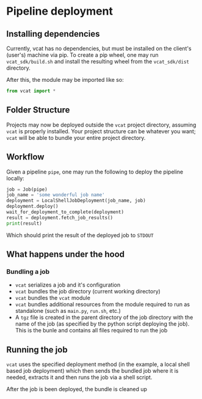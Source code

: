 # Pipeline deployment

## Installing dependencies

Currently, vcat has no dependencies, but must be installed on the client's (user's) machine via pip. To create a pip wheel, one may run `vcat_sdk/build.sh` and install the resulting wheel from the `vcat_sdk/dist` directory.

After this, the module may be imported like so:

 ```python
 from vcat import *
 ```

## Folder Structure

Projects may now be deployed outside the `vcat` project directory, assuming `vcat` is properly installed. Your project structure can be whatever you want; `vcat` will be able to bundle your entire project directory.

## Workflow

Given a pipeline `pipe`, one may run the following to deploy the pipeline locally:

```python
job = Job(pipe)
job_name = 'some wonderful job name'
deployment = LocalShellJobDeployment(job_name, job)
deployment.deploy()
wait_for_deployment_to_complete(deployment)
result = deployment.fetch_job_results()
print(result)
```

Which should print the result of the deployed job to `STDOUT`

## What happens under the hood

### Bundling a job

- `vcat` serializes a job and it's configuration
- `vcat` bundles the job directory (current working directory)
- `vcat` bundles the `vcat` module
- `vcat` bundles additional resources from the module required to run as standalone (such as `main.py`, `run.sh`, etc.)
- A `tgz` file is created in the parent directory of the job directory with the name of the job (as specified by the python script deploying the job). This is the bunle and contains all files required to run the job

## Running the job

`vcat` uses the specified deployment method (in the example, a local shell based job deployment) which then sends the bundled job where it is needed, extracts it and then runs the job via a shell script.

After the job is been deployed, the bundle is cleaned up

